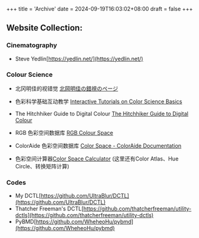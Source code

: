 +++
title = 'Archive'
date = 2024-09-19T16:03:02+08:00
draft = false
+++

## Website Collection:
### Cinematography
- Steve Yedlin[https://yedlin.net/](https://yedlin.net/)

### Colour Science
- 北冈明佳的视错觉 [北岡明佳の錯視のページ](https://www.ritsumei.ac.jp/~akitaoka/) 
- 色彩科学基础互动教学 [Interactive Tutorials on Color Science Basics](https://horizon-lab.org/colorvis/)
- The Hitchhiker Guide to Digital Colour [The Hitchhiker Guide to Digital Colour](https://hg2dc.com/)

- RGB 色彩空间数据库 [RGB Colour Space](https://antlerpost.com/colour-spaces/)
- ColorAide 色彩空间数据库 [Color Space - ColorAide Documentation](https://facelessuser.github.io/coloraide/colors/)
- 色彩空间计算器[Color Space Calculator](https://haraldbrendel.com/colorspacecalculator.html)  (这里还有Color Atlas、Hue Circle、转换矩阵计算) 

### Codes
- My DCTL[https://github.com/UltraBlur/DCTL](https://github.com/UltraBlur/DCTL)
- Thatcher Freeman's DCTL[https://github.com/thatcherfreeman/utility-dctls](https://github.com/thatcherfreeman/utility-dctls)
- PyBMD[https://github.com/WheheoHu/pybmd](https://github.com/WheheoHu/pybmd)
